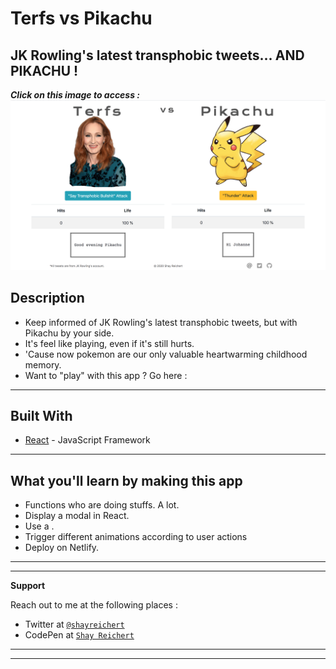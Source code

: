 # Terfs vs Pikachu
## JK Rowling's latest transphobic tweets... AND PIKACHU !

***Click on this image to access :***
[![Terfsvspikachu](https://github.com/ShayReichert/terfsvspikachu/blob/master/screen-pika-terfs.png)](#)


## Description

- Keep informed of JK Rowling's latest transphobic tweets, but with Pikachu by your side.
- It's feel like playing, even if it's still hurts.
- 'Cause now pokemon are our only valuable heartwarming childhood memory.
- Want to "play" with this app ? Go here :

---

## Built With

* [React](https://fr.reactjs.org/) - JavaScript Framework

---


## What you'll learn by making this app
- Functions who are doing stuffs. A lot.
- Display a modal in React.
- Use a <WrappedComponent>.
- Trigger different animations according to user actions
- Deploy on Netlify.


---
---


**Support**

Reach out to me at the following places :

- Twitter at <a href="https://twitter.com/ShayReichert" target="_blank">`@shayreichert`</a>
- CodePen at <a href="https://codepen.io/Shay_Reichert" target="_blank">`Shay Reichert`</a>

---
---

